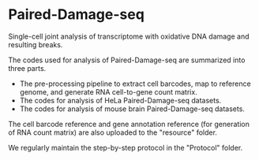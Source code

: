 # Paired-Damage-seq
Single-cell joint analysis of transcriptome with oxidative DNA damage and resulting breaks.

The codes used for analysis of Paired-Damage-seq are summarized into three parts.
- The pre-processing pipeline to extract cell barcodes, map to reference genome, and generate RNA cell-to-gene count matrix.
- The codes for analysis of HeLa Paired-Damage-seq datasets.
- The codes for analysis of mouse brain Paired-Damage-seq datasets.

The cell barcode reference and gene annotation reference (for generation of RNA count matrix) are also uploaded to the "resource" folder.

We regularly maintain the step-by-step protocol in the "Protocol" folder.
